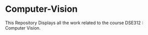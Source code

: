 # Computer-Vision
This Repository Displays all the work related to the course DSE312 : Computer Vision.
